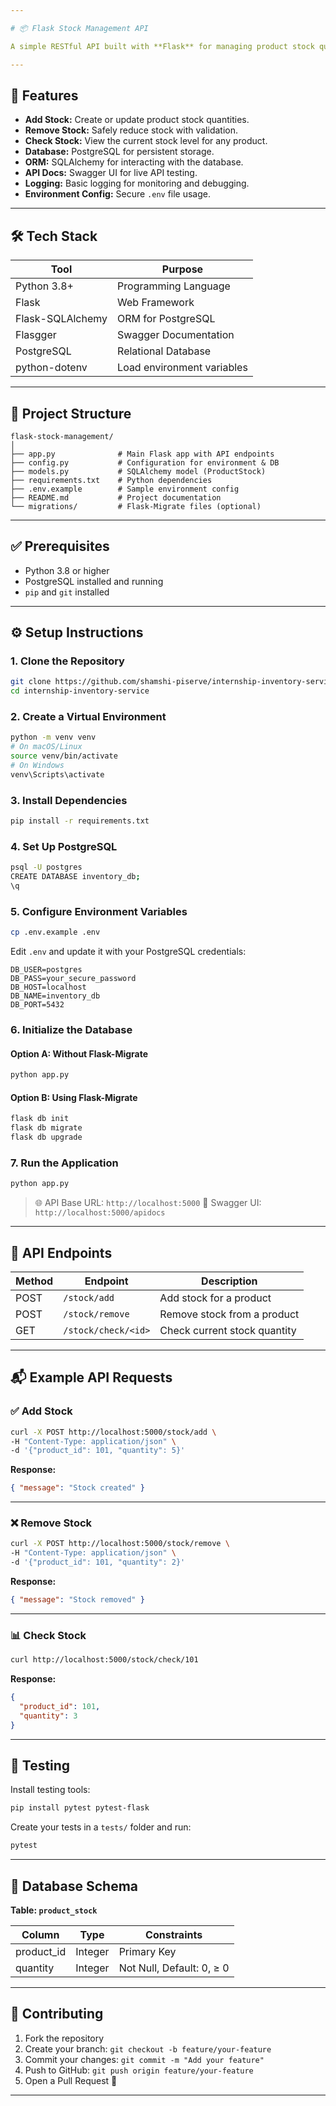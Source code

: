```yaml
---

# 📦 Flask Stock Management API

A simple RESTful API built with **Flask** for managing product stock quantities. The application supports **adding**, **removing**, and **checking stock** for products using **PostgreSQL** and **Flask-SQLAlchemy**. It also features **interactive Swagger UI documentation** via **Flasgger**.

---
```


## 🚀 Features

* **Add Stock:** Create or update product stock quantities.
* **Remove Stock:** Safely reduce stock with validation.
* **Check Stock:** View the current stock level for any product.
* **Database:** PostgreSQL for persistent storage.
* **ORM:** SQLAlchemy for interacting with the database.
* **API Docs:** Swagger UI for live API testing.
* **Logging:** Basic logging for monitoring and debugging.
* **Environment Config:** Secure `.env` file usage.

---

## 🛠️ Tech Stack

| Tool             | Purpose                    |
| ---------------- | -------------------------- |
| Python 3.8+      | Programming Language       |
| Flask            | Web Framework              |
| Flask-SQLAlchemy | ORM for PostgreSQL         |
| Flasgger         | Swagger Documentation      |
| PostgreSQL       | Relational Database        |
| python-dotenv    | Load environment variables |

---

## 📁 Project Structure

```
flask-stock-management/
│
├── app.py              # Main Flask app with API endpoints
├── config.py           # Configuration for environment & DB
├── models.py           # SQLAlchemy model (ProductStock)
├── requirements.txt    # Python dependencies
├── .env.example        # Sample environment config
├── README.md           # Project documentation
└── migrations/         # Flask-Migrate files (optional)
```

---

## ✅ Prerequisites

* Python 3.8 or higher
* PostgreSQL installed and running
* `pip` and `git` installed

---

## ⚙️ Setup Instructions

### 1. Clone the Repository

```bash
git clone https://github.com/shamshi-piserve/internship-inventory-service.git
cd internship-inventory-service

```

### 2. Create a Virtual Environment

```bash
python -m venv venv
# On macOS/Linux
source venv/bin/activate
# On Windows
venv\Scripts\activate
```

### 3. Install Dependencies

```bash
pip install -r requirements.txt
```

### 4. Set Up PostgreSQL

```bash
psql -U postgres
CREATE DATABASE inventory_db;
\q
```

### 5. Configure Environment Variables

```bash
cp .env.example .env
```

Edit `.env` and update it with your PostgreSQL credentials:

```env
DB_USER=postgres
DB_PASS=your_secure_password
DB_HOST=localhost
DB_NAME=inventory_db
DB_PORT=5432
```

### 6. Initialize the Database

#### Option A: Without Flask-Migrate

```bash
python app.py
```

#### Option B: Using Flask-Migrate

```bash
flask db init
flask db migrate
flask db upgrade
```

### 7. Run the Application

```bash
python app.py
```

> 🌐 API Base URL: `http://localhost:5000`
> 📘 Swagger UI: `http://localhost:5000/apidocs`

---

## 📡 API Endpoints

| Method | Endpoint            | Description                  |
| ------ | ------------------- | ---------------------------- |
| POST   | `/stock/add`        | Add stock for a product      |
| POST   | `/stock/remove`     | Remove stock from a product  |
| GET    | `/stock/check/<id>` | Check current stock quantity |

---

## 📬 Example API Requests

### ✅ Add Stock

```bash
curl -X POST http://localhost:5000/stock/add \
-H "Content-Type: application/json" \
-d '{"product_id": 101, "quantity": 5}'
```

**Response:**

```json
{ "message": "Stock created" }
```

---

### ❌ Remove Stock

```bash
curl -X POST http://localhost:5000/stock/remove \
-H "Content-Type: application/json" \
-d '{"product_id": 101, "quantity": 2}'
```

**Response:**

```json
{ "message": "Stock removed" }
```

---

### 📊 Check Stock

```bash
curl http://localhost:5000/stock/check/101
```

**Response:**

```json
{
  "product_id": 101,
  "quantity": 3
}
```

---

## 🧪 Testing

Install testing tools:

```bash
pip install pytest pytest-flask
```

Create your tests in a `tests/` folder and run:

```bash
pytest
```

---

## 🧾 Database Schema

**Table: `product_stock`**

| Column      | Type    | Constraints               |
| ----------- | ------- | ------------------------- |
| product\_id | Integer | Primary Key               |
| quantity    | Integer | Not Null, Default: 0, ≥ 0 |

---

## 🤝 Contributing

1. Fork the repository
2. Create your branch: `git checkout -b feature/your-feature`
3. Commit your changes: `git commit -m "Add your feature"`
4. Push to GitHub: `git push origin feature/your-feature`
5. Open a Pull Request 🚀

---
